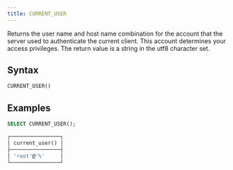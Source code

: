 ```yaml
---
title: CURRENT_USER
---
```


Returns the user name and host name combination for the account that the server used to authenticate the current client. This account determines your access privileges. The return value is a string in the utf8 character set.

## Syntax

```sql
CURRENT_USER()
```

## Examples

```sql
SELECT CURRENT_USER();

┌────────────────┐
│ current_user() │
├────────────────┤
│ 'root'@'%'     │
└────────────────┘
```